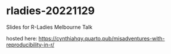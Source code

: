 # rladies-20221129
Slides for R-Ladies Melbourne Talk

hosted here: https://cynthiahqy.quarto.pub/misadventures-with-reproducibility-in-r/
